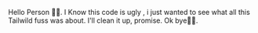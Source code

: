 Hello Person 👋🤓. I Know this code is ugly , i just wanted to see what all this Tailwild fuss was about. I'll clean it up, promise. Ok bye👋🤓.
